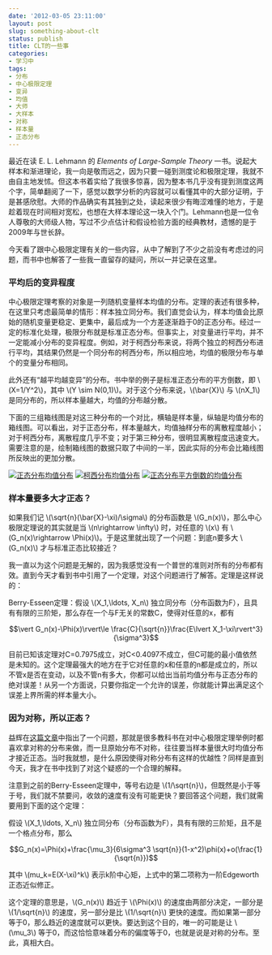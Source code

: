 ```yaml
---
date: '2012-03-05 23:11:00'
layout: post
slug: something-about-clt
status: publish
title: CLT的一些事
categories:
- 学习中
tags:
- 分布
- 中心极限定理
- 变异
- 均值
- 大师
- 大样本
- 对称
- 样本量
- 正态分布
---
```


最近在读 E. L. Lehmann 的 *Elements of Large-Sample Theory* 一书。说起大样本和渐进理论，我一向是敬而远之，因为只要一碰到测度论和极限定理，我就不由自主地发怵。但这本书着实给了我很多惊喜，因为整本书几乎没有提到测度这两个字，简单翻阅了一下，感觉以数学分析的内容就可以看懂其中的大部分证明，于是甚感欣慰。大师的作品确实有其独到之处，读起来很少有晦涩难懂的地方，于是趁着现在时间相对宽松，也想在大样本理论这一块入个门。Lehmann也是一位令人尊敬的大师级人物，写过不少点估计和假设检验方面的经典教材，遗憾的是于2009年与世长辞。

今天看了跟中心极限定理有关的一些内容，从中了解到了不少之前没有考虑过的问题，而书中也解答了一些我一直留存的疑问，所以一并记录在这里。

<!-- more -->

### 平均后的变异程度

中心极限定理考察的对象是一列随机变量样本均值的分布。定理的表述有很多种，在这里只考虑最简单的情形：样本独立同分布。我们直觉会认为，样本均值会比原始的随机变量更稳定、更集中，最后成为一个方差逐渐趋于0的正态分布。经过一定的标准化处理，极限分布就是标准正态分布。但事实上，对变量进行平均，并不一定能减小分布的变异程度。例如，对于柯西分布来说，将两个独立的柯西分布进行平均，其结果仍然是一个同分布的柯西分布，所以相应地，均值的极限分布与单个的变量分布相同。

此外还有“越平均越变异”的分布。书中举的例子是标准正态分布的平方倒数，即 \\(X=1/Y^2\\)，其中 \\(Y \sim N(0,1)\\)。对于这个分布来说，\\(\bar{X}\\) 与 \\(nX_1\\) 是同分布的，所以样本量越大，均值的分布越分散。

下面的三组箱线图是对这三种分布的一个对比，横轴是样本量，纵轴是均值分布的箱线图。可以看出，对于正态分布，样本量越大，均值抽样分布的离散程度越小；对于柯西分布，离散程度几乎不变；对于第三种分布，很明显离散程度迅速变大。需要注意的是，绘制箱线图的数据只取了中间的一半，因此实际的分布会比箱线图所反映出的更加分散。

[![正态分布均值分布](https://i.imgur.com/KO8rPur.png)](https://i.imgur.com/KO8rPur.png)
[![柯西分布均值分布](https://i.imgur.com/1wzCKN9.png)](https://i.imgur.com/1wzCKN9.png)
[![正态分布平方倒数的均值分布](https://i.imgur.com/onm403J.png)](https://i.imgur.com/onm403J.png)


### 样本量要多大才正态？

如果我们记 \\(\sqrt{n}(\bar{X}-\xi)/\sigma\\) 的分布函数是 \\(G_n(x)\\)，那么中心极限定理说的其实就是当 \\(n\rightarrow \infty\\) 时，对任意的 \\(x\\) 有 \\(G_n(x)\rightarrow \Phi(x)\\)。于是这里就出现了一个问题：到底n要多大 \\(G_n(x)\\) 才与标准正态比较接近？

我一直以为这个问题是无解的，因为我感觉没有一个普世的准则对所有的分布都有效。直到今天才看到书中引用了一个定理，对这个问题进行了解答。定理是这样说的：

Berry-Esseen定理：假设 \\(X_1,\ldots, X_n\\) 独立同分布（分布函数为F），且具有有限的三阶矩，那么存在一个与F无关的常数C，使得对任意的x，都有

$$\vert G_n(x)-\Phi(x)\rvert\le \frac{C}{\sqrt{n}}\frac{E\lvert X_1-\xi\rvert^3}{\sigma^3}$$

目前已知该定理对C=0.7975成立，对C<0.4097不成立，但C可能的最小值依然是未知的。这个定理最强大的地方在于它对任意的x和任意的n都是成立的，所以不管x是否在变动，以及不管n有多大，你都可以给出当前均值分布与正态分布的绝对误差！从另一个方面说，只要你指定一个允许的误差，你就能计算出满足这个误差上界所需的样本量大小。

### 因为对称，所以正态？

益辉在[这篇文章](http://cos.name/2010/05/from-clt-simulation-to-normal-distribution/)中指出了一个问题，那就是很多教科书在对中心极限定理举例时都喜欢拿对称的分布来做，而一旦原始分布不对称，往往要当样本量很大时均值分布才接近正态。当时我就想，是什么原因使得对称分布有这样的优越性？同样是直到今天，我才在书中找到了对这个疑惑的一个合理的解释。

注意到之前的Berry-Esseen定理中，等号右边是 \\(1/\sqrt{n}\\)，但既然是小于等于号，我们就不禁要问，收敛的速度有没有可能更快？要回答这个问题，我们就需要用到下面的这个定理：

假设 \\(X_1,\ldots, X_n\\) 独立同分布（分布函数为F），具有有限的三阶矩，且不是一个格点分布，那么

$$G_n(x)=\Phi(x)+\frac{\mu_3}{6\sigma^3 \sqrt{n}}(1-x^2)\phi(x)+o(\frac{1}{\sqrt{n}})$$

其中 \\(mu_k=E(X-\xi)^k\\) 表示k阶中心矩，上式中的第二项称为一阶Edgeworth正态近似修正。

这个定理的意思是，\\(G_n(x)\\) 趋近于 \\(\Phi(x)\\) 的速度由两部分决定，一部分是 \\(1/\sqrt{n}\\) 的速度，另一部分是比 \\(1/\sqrt{n}\\) 更快的速度。而如果第一部分等于0，那么趋近的速度就可以更快。要达到这个目的，唯一的可能是让 \\(\mu_3\\) 等于0，而这恰恰意味着分布的偏度等于0，也就是说是对称的分布。至此，真相大白。

